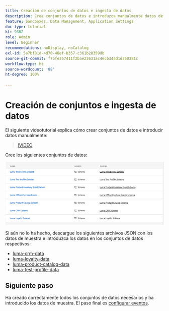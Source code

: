 ```yaml
---
title: Creación de conjuntos de datos e ingesta de datos
description: Cree conjuntos de datos e introduzca manualmente datos de muestra.
feature: Sandboxes, Data Management, Application Settings
doc-type: tutorial
kt: 9382
role: Admin
level: Beginner
recommendations: noDisplay, noCatalog
exl-id: 5e7bf81d-4d70-48ef-b357-c361b28359db
source-git-commit: f7bfe367411f2bae23631ac4ecb34ad1d250381c
workflow-type: ht
source-wordcount: '88'
ht-degree: 100%

---
```


# Creación de conjuntos e ingesta de datos

El siguiente videotutorial explica cómo crear conjuntos de datos e introducir datos manualmente:

>[!VIDEO](https://video.tv.adobe.com/v/334293?quality=12)

Cree los siguientes conjuntos de datos:

![Crear conjuntos de datos](/help/tutorial-configure-a-training-sandbox/assets/datasets.png)

Si aún no lo ha hecho, descargue los siguientes archivos JSON con los datos de muestra e introduzca los datos en los conjuntos de datos respectivos:

* [luma-crm-data](/help/tutorial-configure-a-training-sandbox/assets/luma-data/luma-crm-data.json)
* [luma-loyalty-data](/help/tutorial-configure-a-training-sandbox/assets/luma-data/luma-loyalty-data.json)
* [luma-product-catalog-data](/help/tutorial-configure-a-training-sandbox/assets/luma-data/luma-product-catalog-data.json)
* [luma-test-profile-data](/help/tutorial-configure-a-training-sandbox/assets/luma-data/luma-test-profiles-data.json)

## Siguiente paso

Ha creado correctamente todos los conjuntos de datos necesarios y ha introducido los datos de muestra. El paso final es [configurar eventos](/help/tutorial-configure-a-training-sandbox/configure-events.md).
